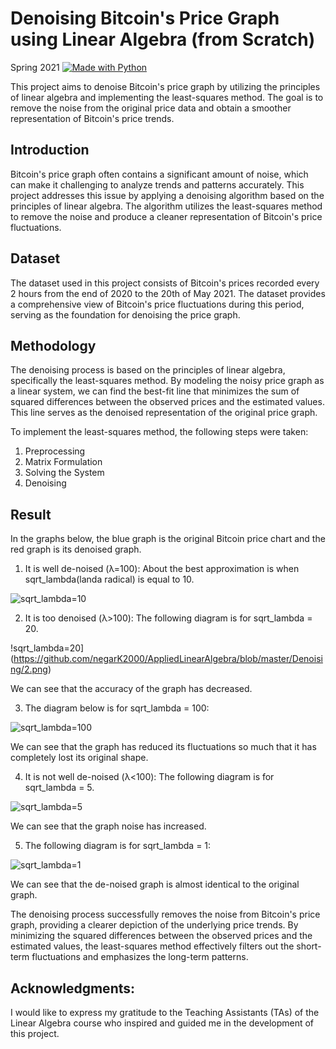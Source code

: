 # Denoising Bitcoin's Price Graph using Linear Algebra (from Scratch)
Spring 2021
[![Made with Python](https://img.shields.io/badge/Made%20with-Python-blue.svg)](https://www.python.org/)

This project aims to denoise Bitcoin's price graph by utilizing the principles of linear algebra and implementing the least-squares method. The goal is to remove the noise from the original price data and obtain a smoother representation of Bitcoin's price trends.

## Introduction
Bitcoin's price graph often contains a significant amount of noise, which can make it challenging to analyze trends and patterns accurately. This project addresses this issue by applying a denoising algorithm based on the principles of linear algebra. The algorithm utilizes the least-squares method to remove the noise and produce a cleaner representation of Bitcoin's price fluctuations.

## Dataset
The dataset used in this project consists of Bitcoin's prices recorded every 2 hours from the end of 2020 to the 20th of May 2021. The dataset provides a comprehensive view of Bitcoin's price fluctuations during this period, serving as the foundation for denoising the price graph.

## Methodology
The denoising process is based on the principles of linear algebra, specifically the least-squares method. By modeling the noisy price graph as a linear system, we can find the best-fit line that minimizes the sum of squared differences between the observed prices and the estimated values. This line serves as the denoised representation of the original price graph.

To implement the least-squares method, the following steps were taken:

1. Preprocessing
2. Matrix Formulation
3. Solving the System
4. Denoising

## Result

In the graphs below, the blue graph is the original Bitcoin price chart and the red graph is its denoised graph.

1. It is well de-noised (λ=100):
About the best approximation is when sqrt_lambda(landa radical) is equal to 10.

![sqrt_lambda=10](https://github.com/negarK2000/AppliedLinearAlgebra/blob/master/Denoising/1.png)

2. It is too denoised (λ>100):
The following diagram is for sqrt_lambda = 20.

!sqrt_lambda=20](https://github.com/negarK2000/AppliedLinearAlgebra/blob/master/Denoising/2.png)

We can see that the accuracy of the graph has decreased.

3. The diagram below is for sqrt_lambda = 100:

![sqrt_lambda=100](https://github.com/negarK2000/AppliedLinearAlgebra/blob/master/Denoising/3.png)

We can see that the graph has reduced its fluctuations so much that it has completely lost its original shape.

4. It is not well de-noised (λ<100):
The following diagram is for sqrt_lambda = 5.

![sqrt_lambda=5](https://github.com/negarK2000/AppliedLinearAlgebra/blob/master/Denoising/4.png)

We can see that the graph noise has increased.

5. The following diagram is for sqrt_lambda = 1:

![sqrt_lambda=1](https://github.com/negarK2000/AppliedLinearAlgebra/blob/master/Denoising/5.png)

We can see that the de-noised graph is almost identical to the original graph.

The denoising process successfully removes the noise from Bitcoin's price graph, providing a clearer depiction of the underlying price trends. By minimizing the squared differences between the observed prices and the estimated values, the least-squares method effectively filters out the short-term fluctuations and emphasizes the long-term patterns.

## Acknowledgments:

I would like to express my gratitude to the Teaching Assistants (TAs) of the Linear Algebra course who inspired and guided me in the development of this project.
